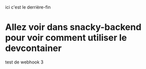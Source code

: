 ici c'est le derrière-fin

# Allez voir dans snacky-backend pour voir comment utiliser le devcontainer

test de webhook 3

